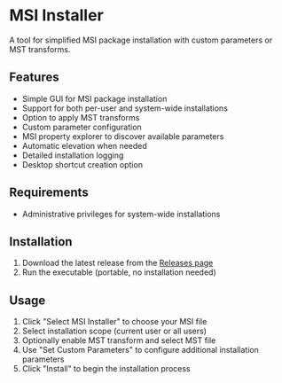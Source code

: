 # MSI Installer

A tool for simplified MSI package installation with custom parameters or MST transforms.

## Features

- Simple GUI for MSI package installation
- Support for both per-user and system-wide installations
- Option to apply MST transforms
- Custom parameter configuration
- MSI property explorer to discover available parameters
- Automatic elevation when needed
- Detailed installation logging
- Desktop shortcut creation option

## Requirements

- Administrative privileges for system-wide installations

## Installation

1. Download the latest release from the [Releases page](https://github.com/payam-avarwand/MSI-Installer/releases/tag/MSI-Installer)
2. Run the executable (portable, no installation needed)

## Usage

1. Click "Select MSI Installer" to choose your MSI file
2. Select installation scope (current user or all users)
3. Optionally enable MST transform and select MST file
4. Use "Set Custom Parameters" to configure additional installation parameters
5. Click "Install" to begin the installation process